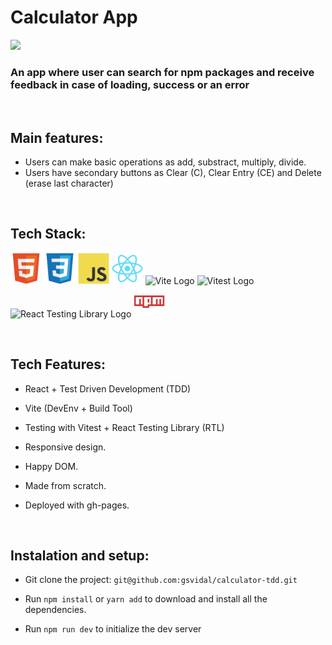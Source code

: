 # Calculator App

<a href="https://github.com/gsvidal/calculator-tdd">
  <img src="https://i.postimg.cc/rwRZK6fn/calculator-tdd.png">
</a> 

### An app where user can search for npm packages and receive feedback in case of loading, success or an error
<br />

## Main features:
- Users can make basic operations as add, substract, multiply, divide.
- Users have secondary buttons as Clear (C), Clear Entry (CE) and Delete (erase last character)

<br />

## Tech Stack:


<img src="https://github.com/devicons/devicon/blob/master/icons/html5/html5-original.svg" alt="html5 Logo" width="50" height="50"/> <img src="https://github.com/devicons/devicon/blob/master/icons/css3/css3-original.svg" alt="css3 Logo" width="50" height="50"/>
<img src="https://github.com/devicons/devicon/blob/master/icons/javascript/javascript-original.svg" alt="Javascript Logo" width="50" height="50"/>
<img src="https://github.com/devicons/devicon/blob/master/icons/react/react-original.svg" alt="react Logo" width="50" height="50"/>
<img src="https://camo.githubusercontent.com/61e102d7c605ff91efedb9d7e47c1c4a07cef59d3e1da202fd74f4772122ca4e/68747470733a2f2f766974656a732e6465762f6c6f676f2e737667" alt="Vite Logo" width="50" height="50"/>
<img src="https://user-images.githubusercontent.com/11247099/145112184-a9ff6727-661c-439d-9ada-963124a281f7.png" alt="Vitest Logo" width="50" height="50"/>
<img src="https://testing-library.com/img/octopus-64x64.png" alt="React Testing Library Logo" width="50" height="50"/>
<img src="https://github.com/devicons/devicon/blob/master/icons/npm/npm-original-wordmark.svg" alt="npm Logo" width="50" height="50"/>

<br />

## Tech Features: 

- React + Test Driven Development (TDD)

- Vite (DevEnv + Build Tool)

- Testing with Vitest + React Testing Library (RTL)

- Responsive design.

- Happy DOM. 

- Made from scratch.

- Deployed with gh-pages.


<br />

## Instalation and setup:

- Git clone the project: `git@github.com:gsvidal/calculator-tdd.git`

- Run `npm install` or `yarn add` to download and install all the dependencies.

- Run `npm run dev` to initialize the dev server


